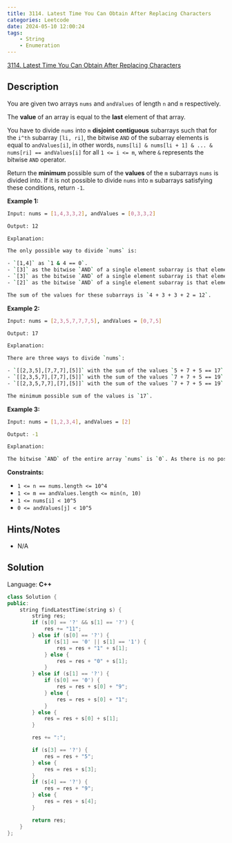```yaml
---
title: 3114. Latest Time You Can Obtain After Replacing Characters
categories: Leetcode
date: 2024-05-10 12:00:24
tags:
    - String
    - Enumeration
---
```


[3114. Latest Time You Can Obtain After Replacing Characters](https://leetcode.com/problems/latest-time-you-can-obtain-after-replacing-characters/description/)

## Description

You are given two arrays `nums` and `andValues` of length `n` and `m` respectively.

The **value**  of an array is equal to the **last**  element of that array.

You have to divide `nums` into `m` **disjoint contiguous**  subarrays such that for the `i^th` subarray `[li, ri]`, the bitwise `AND` of the subarray elements is equal to `andValues[i]`, in other words, `nums[li] & nums[li + 1] & ... & nums[ri] == andValues[i]` for all `1 <= i <= m`, where `&` represents the bitwise `AND` operator.

Return the **minimum**  possible sum of the **values**  of the `m` subarrays `nums` is divided into. If it is not possible to divide `nums` into `m` subarrays satisfying these conditions, return `-1`.

**Example 1:**

```bash
Input: nums = [1,4,3,3,2], andValues = [0,3,3,2]

Output: 12

Explanation:

The only possible way to divide `nums` is:

- `[1,4]` as `1 & 4 == 0`.
- `[3]` as the bitwise `AND` of a single element subarray is that element itself.
- `[3]` as the bitwise `AND` of a single element subarray is that element itself.
- `[2]` as the bitwise `AND` of a single element subarray is that element itself.

The sum of the values for these subarrays is `4 + 3 + 3 + 2 = 12`.
```

**Example 2:**

```bash
Input: nums = [2,3,5,7,7,7,5], andValues = [0,7,5]

Output: 17

Explanation:

There are three ways to divide `nums`:

- `[[2,3,5],[7,7,7],[5]]` with the sum of the values `5 + 7 + 5 == 17`.
- `[[2,3,5,7],[7,7],[5]]` with the sum of the values `7 + 7 + 5 == 19`.
- `[[2,3,5,7,7],[7],[5]]` with the sum of the values `7 + 7 + 5 == 19`.

The minimum possible sum of the values is `17`.
```

**Example 3:**

```bash
Input: nums = [1,2,3,4], andValues = [2]

Output: -1

Explanation:

The bitwise `AND` of the entire array `nums` is `0`. As there is no possible way to divide `nums` into a single subarray to have the bitwise `AND` of elements `2`, return `-1`.
```

**Constraints:**

- `1 <= n == nums.length <= 10^4`
- `1 <= m == andValues.length <= min(n, 10)`
- `1 <= nums[i] < 10^5`
- `0 <= andValues[j] < 10^5`

## Hints/Notes

- N/A

## Solution

Language: **C++**

```C++
class Solution {
public:
    string findLatestTime(string s) {
        string res;
        if (s[0] == '?' && s[1] == '?') {
            res += "11";
        } else if (s[0] == '?') {
            if (s[1] == '0' || s[1] == '1') {
                res = res + "1" + s[1];
            } else {
                res = res + "0" + s[1];
            }
        } else if (s[1] == '?') {
            if (s[0] == '0') {
                res = res + s[0] + "9";
            } else {
                res = res + s[0] + "1";
            }
        } else {
            res = res + s[0] + s[1];
        }

        res += ":";

        if (s[3] == '?') {
            res = res + "5";
        } else {
            res = res + s[3];
        }
        if (s[4] == '?') {
            res = res + "9";
        } else {
            res = res + s[4];
        }

        return res;
    }
};
```

